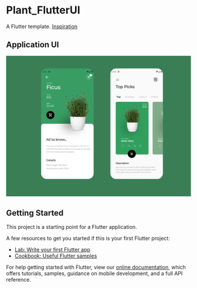 # Plant_FlutterUI


A Flutter template. <a href="https://dribbble.com/shots/6158149-Plant-Shop/attachments/1320400">Inspiration</a>


## Application UI
<img src="assets/ss.png" />

## Getting Started

This project is a starting point for a Flutter application.

A few resources to get you started if this is your first Flutter project:

- [Lab: Write your first Flutter app](https://flutter.dev/docs/get-started/codelab)
- [Cookbook: Useful Flutter samples](https://flutter.dev/docs/cookbook)

For help getting started with Flutter, view our
[online documentation](https://flutter.dev/docs), which offers tutorials,
samples, guidance on mobile development, and a full API reference.

